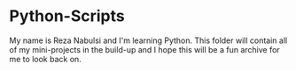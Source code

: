 # Python-Scripts
My name is Reza Nabulsi and I'm learning Python.
This folder will contain all of my mini-projects in the build-up and I hope this will be a fun archive for me to look back on.
